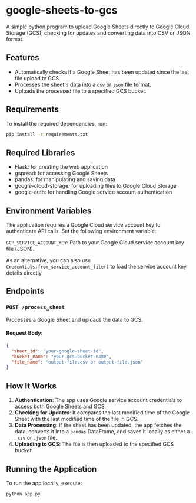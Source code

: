 # google-sheets-to-gcs
A simple python program to upload Google Sheets directly to Google Cloud Storage (GCS), checking for updates and converting data into CSV or JSON format.

## Features
- Automatically checks if a Google Sheet has been updated since the last file upload to GCS.
- Processes the sheet's data into a `csv` or `json` file format.
- Uploads the processed file to a specified GCS bucket.

## Requirements

To install the required dependencies, run:
```bash
pip install -r requirements.txt
```
## Required Libraries

- Flask: for creating the web application
- gspread: for accessing Google Sheets
- pandas: for manipulating and saving data
- google-cloud-storage: for uploading files to Google Cloud Storage
- google-auth: for handling Google service account authentication

## Environment Variables

The application requires a Google Cloud service account key to authenticate API calls. Set the following environment variable:

`GCP_SERVICE_ACCOUNT_KEY`: Path to your Google Cloud service account key file (JSON).

As an alternative, you can also use `Credentials.from_service_account_file()` to load the service account key details directly

## Endpoints

### `POST /process_sheet`
Processes a Google Sheet and uploads the data to GCS.

#### Request Body:
```json
{
  "sheet_id": "your-google-sheet-id",
  "bucket_name": "your-gcs-bucket-name",
  "file_name": "output-file.csv or output-file.json"
}
```
## How It Works
1. **Authentication**: The app uses Google service account credentials to access both Google Sheets and GCS.
2. **Checking for Updates**: It compares the last modified time of the Google Sheet with the last modified time of the file in GCS.
3. **Data Processing**: If the sheet has been updated, the app fetches the data, converts it into a `pandas` DataFrame, and saves it locally as either a `.csv` or `.json` file.
4. **Uploading to GCS**: The file is then uploaded to the specified GCS bucket.

## Running the Application

To run the app locally, execute:

```bash
python app.py
```
